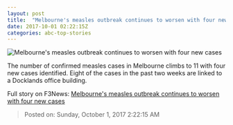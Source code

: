 ```yaml
---
layout: post
title:  "Melbourne's measles outbreak continues to worsen with four new cases"
date: 2017-10-01 02:22:15Z
categories: abc-top-stories
---
```


![Melbourne's measles outbreak continues to worsen with four new cases](http://www.abc.net.au/news/image/5022924-1x1-700x700.jpg)

The number of confirmed measles cases in Melbourne climbs to 11 with four new cases identified. Eight of the cases in the past two weeks are linked to a Docklands office building.


Full story on F3News: [Melbourne's measles outbreak continues to worsen with four new cases](http://www.f3nws.com/n/4NUQM)

> Posted on: Sunday, October 1, 2017 2:22:15 AM

